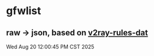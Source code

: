 # gfwlist
## raw -> json, based on [v2ray-rules-dat](https://github.com/Loyalsoldier/v2ray-rules-dat)
Wed Aug 20 12:00:45 PM CST 2025

